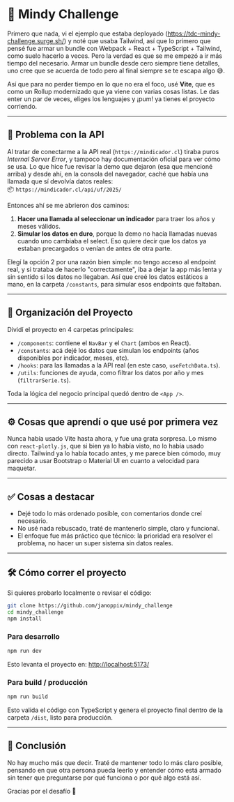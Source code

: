 # 🧠 Mindy Challenge

Primero que nada, vi el ejemplo que estaba deployado (https://tdc-mindy-challenge.surge.sh/) y noté que usaba Tailwind, así que lo primero que pensé fue armar un bundle con Webpack + React + TypeScript + Tailwind, como suelo hacerlo a veces. Pero la verdad es que se me empezó a ir más tiempo del necesario. Armar un bundle desde cero siempre tiene detalles, uno cree que se acuerda de todo pero al final siempre se te escapa algo 😅.

Así que para no perder tiempo en lo que no era el foco, usé **Vite**, que es como un Rollup modernizado que ya viene con varias cosas listas. Le das enter un par de veces, eliges los lenguajes y ¡pum! ya tienes el proyecto corriendo.

---

## 🚧 Problema con la API

Al tratar de conectarme a la API real (`https://mindicador.cl`) tiraba puros *Internal Server Error*, y tampoco hay documentación oficial para ver cómo se usa. Lo que hice fue revisar la demo que dejaron (esa que mencioné arriba) y desde ahí, en la consola del navegador, caché que había una llamada que sí devolvía datos reales:  
📦 `https://mindicador.cl/api/uf/2025/`

Entonces ahí se me abrieron dos caminos:

1. **Hacer una llamada al seleccionar un indicador** para traer los años y meses válidos.
2. **Simular los datos en duro**, porque la demo no hacía llamadas nuevas cuando uno cambiaba el select. Eso quiere decir que los datos ya estaban precargados o venían de antes de otra parte.

Elegí la opción 2 por una razón bien simple: no tengo acceso al endpoint real, y si trataba de hacerlo "correctamente", iba a dejar la app más lenta y sin sentido si los datos no llegaban. Así que creé los datos estáticos a mano, en la carpeta `/constants`, para simular esos endpoints que faltaban.

---

## 📁 Organización del Proyecto

Dividí el proyecto en 4 carpetas principales:

- `/components`: contiene el `NavBar` y el `Chart` (ambos en React).
- `/constants`: acá dejé los datos que simulan los endpoints (años disponibles por indicador, meses, etc).
- `/hooks`: para las llamadas a la API real (en este caso, `useFetchData.ts`).
- `/utils`: funciones de ayuda, como filtrar los datos por año y mes (`filtrarSerie.ts`).

Toda la lógica del negocio principal quedó dentro de `<App />`.

---

## ⚙️ Cosas que aprendí o que usé por primera vez

Nunca había usado Vite hasta ahora, y fue una grata sorpresa. Lo mismo con `react-plotly.js`, que si bien ya lo había visto, no lo había usado directo. Tailwind ya lo había tocado antes, y me parece bien cómodo, muy parecido a usar Bootstrap o Material UI en cuanto a velocidad para maquetar.

---

## ✅ Cosas a destacar

- Dejé todo lo más ordenado posible, con comentarios donde creí necesario.
- No usé nada rebuscado, traté de mantenerlo simple, claro y funcional.
- El enfoque fue más práctico que técnico: la prioridad era resolver el problema, no hacer un super sistema sin datos reales.

---

## 🛠️ Cómo correr el proyecto

Si quieres probarlo localmente o revisar el código:

```bash
git clone https://github.com/janoppix/mindy_challenge
cd mindy_challenge
npm install
```

### Para desarrollo

```bash
npm run dev
```

Esto levanta el proyecto en: [http://localhost:5173/](http://localhost:5173/)

### Para build / producción

```bash
npm run build
```

Esto valida el código con TypeScript y genera el proyecto final dentro de la carpeta `/dist`, listo para producción.

---

## 🎯 Conclusión

No hay mucho más que decir. Traté de mantener todo lo más claro posible, pensando en que otra persona pueda leerlo y entender cómo está armado sin tener que preguntarse por qué funciona o por qué algo está así.

Gracias por el desafío 👋
